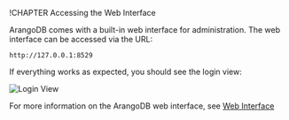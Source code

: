 !CHAPTER Accessing the Web Interface

ArangoDB comes with a built-in web interface for administration. The web 
interface can be accessed via the URL:

```
http://127.0.0.1:8529
```

If everything works as expected, you should see the login view:

![Login View](../Administration/WebInterface/images/loginView.png)

For more information on the ArangoDB web interface, see
[Web Interface](../Administration/WebInterface/README.md)
